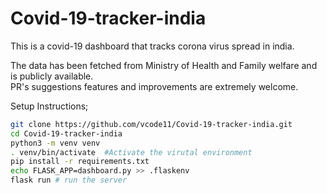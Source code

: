 # Covid-19-tracker-india
This is a covid-19 dashboard that tracks corona virus spread in india.

The data has been fetched from Ministry of Health and Family welfare and is publicly available. <br>
PR's suggestions features and improvements are extremely welcome.<br>

Setup Instructions;
```bash
git clone https://github.com/vcode11/Covid-19-tracker-india.git
cd Covid-19-tracker-india
python3 -m venv venv
. venv/bin/activate  #Activate the virutal environment
pip install -r requirements.txt
echo FLASK_APP=dashboard.py >> .flaskenv
flask run # run the server
```
